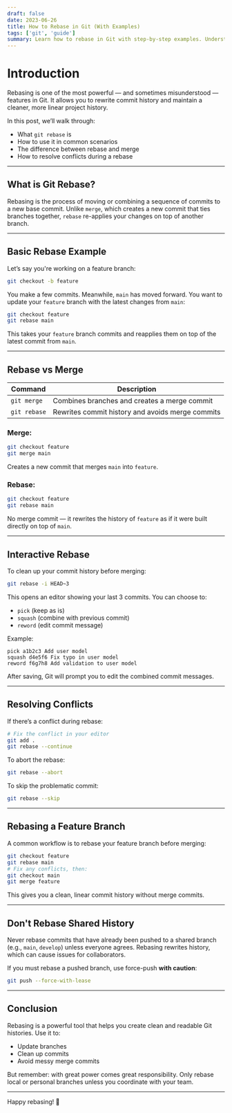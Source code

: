 ```yaml
---
draft: false
date: 2023-06-26
title: How to Rebase in Git (With Examples)
tags: ['git', 'guide']
summary: Learn how to rebase in Git with step-by-step examples. Understand the difference between merge and rebase, and how to resolve conflicts when rebasing.
---
```


# Introduction

Rebasing is one of the most powerful — and sometimes misunderstood — features in Git. It allows you to rewrite commit history and maintain a cleaner, more linear project history.

In this post, we’ll walk through:

- What `git rebase` is
- How to use it in common scenarios
- The difference between rebase and merge
- How to resolve conflicts during a rebase

---

## What is Git Rebase?

Rebasing is the process of moving or combining a sequence of commits to a new base commit. Unlike `merge`, which creates a new commit that ties branches together, `rebase` re-applies your changes on top of another branch.

---

## Basic Rebase Example

Let’s say you're working on a feature branch:

```sh
git checkout -b feature
```

You make a few commits. Meanwhile, `main` has moved forward. You want to update your `feature` branch with the latest changes from `main`:

```sh
git checkout feature
git rebase main
```

This takes your `feature` branch commits and reapplies them on top of the latest commit from `main`.

---

## Rebase vs Merge

| Command      | Description                                      |
| ------------ | ------------------------------------------------ |
| `git merge`  | Combines branches and creates a merge commit     |
| `git rebase` | Rewrites commit history and avoids merge commits |

### Merge:

```sh
git checkout feature
git merge main
```

Creates a new commit that merges `main` into `feature`.

### Rebase:

```sh
git checkout feature
git rebase main
```

No merge commit — it rewrites the history of `feature` as if it were built directly on top of `main`.

---

## Interactive Rebase

To clean up your commit history before merging:

```sh
git rebase -i HEAD~3
```

This opens an editor showing your last 3 commits. You can choose to:

- `pick` (keep as is)
- `squash` (combine with previous commit)
- `reword` (edit commit message)

Example:

```
pick a1b2c3 Add user model
squash d4e5f6 Fix typo in user model
reword f6g7h8 Add validation to user model
```

After saving, Git will prompt you to edit the combined commit messages.

---

## Resolving Conflicts

If there’s a conflict during rebase:

```sh
# Fix the conflict in your editor
git add .
git rebase --continue
```

To abort the rebase:

```sh
git rebase --abort
```

To skip the problematic commit:

```sh
git rebase --skip
```

---

## Rebasing a Feature Branch

A common workflow is to rebase your feature branch before merging:

```sh
git checkout feature
git rebase main
# Fix any conflicts, then:
git checkout main
git merge feature
```

This gives you a clean, linear commit history without merge commits.

---

## Don't Rebase Shared History

Never rebase commits that have already been pushed to a shared branch (e.g., `main`, `develop`) unless everyone agrees. Rebasing rewrites history, which can cause issues for collaborators.

If you must rebase a pushed branch, use force-push **with caution**:

```sh
git push --force-with-lease
```

---

## Conclusion

Rebasing is a powerful tool that helps you create clean and readable Git histories. Use it to:

- Update branches
- Clean up commits
- Avoid messy merge commits

But remember: with great power comes great responsibility. Only rebase local or personal branches unless you coordinate with your team.

---

Happy rebasing! 🔧

```

```
